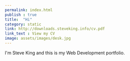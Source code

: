 ```yaml
---
permalink: index.html
publish : true
title:  "Hi"
category: static
link: http://downloads.steveking.info/cv.pdf
link_text : View my CV
image: assets/images/desk.jpg
---
```


I'm Steve King and this is my Web Development portfolio.
